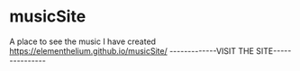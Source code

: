 # musicSite
A place to see the music I have created
https://elementhelium.github.io/musicSite/
-------------VISIT THE SITE---------------
